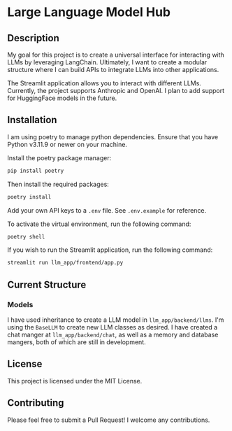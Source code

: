 # Large Language Model Hub

## Description

My goal for this project is to create a universal interface for interacting with LLMs by leveraging LangChain. Ultimately, I want to create a modular structure where I can build APIs to integrate LLMs into other applications.

The Streamlit application allows you to interact with different LLMs. Currently, the project supports Anthropic and OpenAI. I plan to add support for HuggingFace models in the future.

## Installation

I am using poetry to manage python dependencies. Ensure that you have Python v3.11.9 or newer on your machine.

Install the poetry package manager:

```bash
pip install poetry
```

Then install the required packages:

```bash
poetry install
```

Add your own API keys to a `.env` file. See `.env.example` for reference.

To activate the virtual environment, run the following command:

```bash
poetry shell
```

If you wish to run the Streamlit application, run the following command:

```bash
streamlit run llm_app/frontend/app.py
```

## Current Structure

### Models

I have used inheritance to create a LLM model in `llm_app/backend/llms`. I'm using the `BaseLLM` to create new LLM classes as desired. I have created a chat manger at `llm_app/backend/chat`, as well as a memory and database mangers, both of which are still in development.

## License

This project is licensed under the MIT License.

## Contributing

Please feel free to submit a Pull Request! I welcome any contributions.
